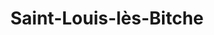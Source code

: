 ---
title: Saint-Louis-lès-Bitche
url: /saint-louis-les-bitche/
latitude: 48.988
longitude: 7.355
---